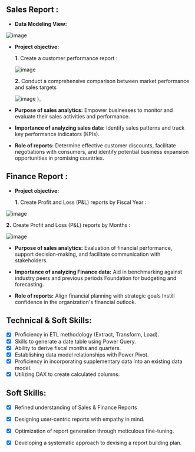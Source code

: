 ## Sales Report :

-  **Data Modeling View:** 


![image](https://github.com/Satyasrinivas-d/Excel--Sales--Analytics/assets/67457557/359ebcaa-722a-453f-94ff-d68d96ce12ea)



- **Project objective:** 

    **1.** Create a customer performance report :


   ![image](https://github.com/Satyasrinivas-d/Excel--Sales--Analytics/assets/67457557/a26b879f-1f13-470f-988d-782932571bd4) 

    **2.** Conduct a comprehensive comparison between market performance and sales targets


  ![image](https://github.com/Satyasrinivas-d/Excel--Sales--Analytics/assets/67457557/c4897dbb-85da-4859-a847-41071ba62fc9)
)_

- **Purpose of sales analytics:** Empower businesses to monitor and evaluate their sales activities and performance.

- **Importance of analyzing sales data:** Identify sales patterns and track key performance indicators (KPIs).

- **Role of reports:** Determine effective customer discounts, facilitate negotiations with consumers, and identify potential business expansion opportunities in promising countries.


## Finance Report :

- **Project objective:** 

    **1.** Create Profit and Loss (P&L) reports by Fiscal Year :


![image](https://github.com/Satyasrinivas-d/Excel--Sales--Analytics/assets/67457557/8949d8fc-7d86-4fe2-9423-f3252c4770b2)


   **2.** Create Profit and Loss (P&L) reports by Months :


   ![image](https://github.com/Satyasrinivas-d/Excel--Sales--Analytics/assets/67457557/72d00e39-704a-4609-9780-abc6d5cff5f6)

   
  
- **Purpose of sales analytics:** Evaluation of financial performance, support decision-making, and facilitate communication with stakeholders.

- **Importance of analyzing Finance data:** Aid in benchmarking against industry peers and previous periods Foundation for budgeting and forecasting.

- **Role of reports:** Align financial planning with strategic goals Instill confidence in the organization's financial outlook.


## Technical & Soft Skills:
- [x]	Proficiency in ETL methodology (Extract, Transform, Load).
- [x]	Skills to generate a date table using Power Query.
- [x]	Ability to derive fiscal months and quarters.
- [x]	Establishing data model relationships with Power Pivot.
- [x]	Proficiency in incorporating supplementary data into an existing data model.
- [x]	Utilizing DAX to create calculated columns.

## Soft Skills:
- [x]	Refined understanding of Sales & Finance Reports
- [x]	Designing user-centric reports with empathy in mind.
- [x]	Optimization of report generation through meticulous fine-tuning.
- [x]	Developing a systematic approach to devising a report building plan.

